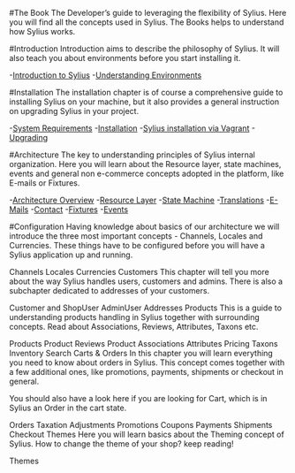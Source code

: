#The Book
The Developer’s guide to leveraging the flexibility of Sylius. Here you will find all the concepts used in Sylius. The Books helps to understand how Sylius works.

#Introduction
Introduction aims to describe the philosophy of Sylius. It will also teach you about environments before you start installing it.

-[Introduction to Sylius](/introduction/introduction.html)
-[Understanding Environments](/introduction/environments.html)

#Installation
The installation chapter is of course a comprehensive guide to installing Sylius on your machine, but it also provides a general instruction on upgrading Sylius in your project.

-[System Requirements](/installation/requirements.html)
-[Installation](/installation/installation.html)
-[Sylius installation via Vagrant](/installation/vagrant_installation.html)
-[Upgrading](/installation/upgrading.html)

#Architecture
The key to understanding principles of Sylius internal organization. Here you will learn about the Resource layer, state machines, events and general non e-commerce concepts adopted in the platform, like E-mails or Fixtures.

-[Architecture Overview](/architecture/architecture.html)
-[Resource Layer](/architecture/resource_layer.html)
-[State Machine](/architecture/state_machine.html)
-[Translations](/architecture/translations.html)
-[E-Mails](/architecture/emails.html)
-[Contact](/architecture/contact.html)
-[Fixtures](/architecture/fixtures.html)
-[Events](/architecture/events.html)

#Configuration
Having knowledge about basics of our architecture we will introduce the three most important concepts - Channels, Locales and Currencies. These things have to be configured before you will have a Sylius application up and running.

Channels
Locales
Currencies
Customers
This chapter will tell you more about the way Sylius handles users, customers and admins. There is also a subchapter dedicated to addresses of your customers.

Customer and ShopUser
AdminUser
Addresses
Products
This is a guide to understanding products handling in Sylius together with surrounding concepts. Read about Associations, Reviews, Attributes, Taxons etc.

Products
Product Reviews
Product Associations
Attributes
Pricing
Taxons
Inventory
Search
Carts & Orders
In this chapter you will learn everything you need to know about orders in Sylius. This concept comes together with a few additional ones, like promotions, payments, shipments or checkout in general.

You should also have a look here if you are looking for Cart, which is in Sylius an Order in the cart state.

Orders
Taxation
Adjustments
Promotions
Coupons
Payments
Shipments
Checkout
Themes
Here you will learn basics about the Theming concept of Sylius. How to change the theme of your shop? keep reading!

Themes